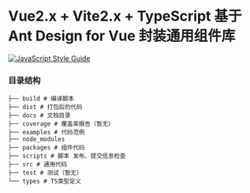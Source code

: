 # Vue2.x + Vite2.x + TypeScript 基于 Ant Design for Vue 封装通用组件库

[![JavaScript Style Guide](https://img.shields.io/badge/code_style-standard-brightgreen.svg)](https://standardjs.com)
### 目录结构
```
├── build # 编译脚本
├── dist # 打包后的代码
├── docs # 文档目录
├── coverage # 覆盖率报告（暂无）
├── examples # 代码范例
├── node_modules
├── packages # 组件代码
├── scripts # 脚本 发布、提交信息检查
├── src # 通⽤代码
├── test # 测试（暂无）
└── types # TS类型定义
```
